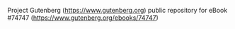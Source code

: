 Project Gutenberg (https://www.gutenberg.org) public repository for
eBook #74747 (https://www.gutenberg.org/ebooks/74747)

